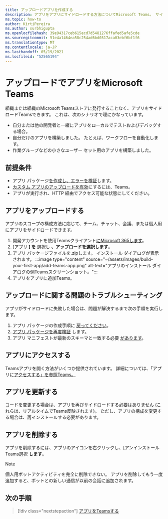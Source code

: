 ```yaml
---
title: アップロードアプリを作成する
description: アプリをアプリにサイドロードする方法についてMicrosoft Teams。 サイドローディングは、開発中にアプリをテストおよびデバッグする場合に一般的です。
ms.topic: how-to
author: KirtiPereira
ms.author: surbhigupta
ms.openlocfilehash: 39e94317ceb615ecd7d5481276ffafed5afe5cde
ms.sourcegitcommit: 51e4a1464ea58c254ad6bd0317aca03ebf6bf1f6
ms.translationtype: MT
ms.contentlocale: ja-JP
ms.lasthandoff: 05/19/2021
ms.locfileid: "52565194"
---
```

# <a name="upload-your-app-in-microsoft-teams"></a>アップロードでアプリをMicrosoft Teams

組織または組織のMicrosoft Teamsストアに発行することなく、アプリをサイドロードTeamsできます。 これは、次のシナリオで理にかなっています。

* 自分または他の開発者と一緒にアプリをローカルでテストおよびデバッグする場合。
* 自分だけのアプリを構築しました。 たとえば、ワークフローを自動化します。
* 作業グループなどの小さなユーザー セット用のアプリを構築しました。

## <a name="prerequisites"></a>前提条件

* アプリ パッケージ[を作成し、](~/concepts/build-and-test/apps-package.md)[エラーを検証](https://dev.teams.microsoft.com/appvalidation.html)します。
* [カスタム アプリのアップロードを有効](~/concepts/build-and-test/prepare-your-o365-tenant.md#enable-custom-teams-apps-and-turn-on-custom-app-uploading)にするには、Teams。
* アプリが実行され、HTTP 経由でアクセス可能な状態にしてください。

## <a name="upload-your-app"></a>アプリをアップロードする

アプリのスコープの構成方法に応じて、チーム、チャット、会議、または個人用にアプリをサイドロードできます。

1. 開発アカウントを使用Teamsクライアント[にMicrosoft 365します](~/build-your-first-app/build-and-run.md#prerequisites)。
1. [アプリ **] を** 選択し **、アップロードを選択します**。
1. アプリ パッケージファイルを.zipします。 インストール ダイアログが表示されます。
:::image type="content" source="~/assets/images/build-your-first-app/add-teams-app.png" alt-text="アプリのインストール ダイアログの例Teamsスクリーンショット。":::
1. アプリをアプリに追加Teams。

## <a name="troubleshoot-upload-issues"></a>アップロードに関する問題のトラブルシューティング

アプリがサイドロードに失敗した場合は、問題が解決するまで次の手順を実行します。

1. アプリ パッケージの作成手順に [戻ってください](../../concepts/build-and-test/apps-package.md)。
1. [アプリ パッケージを再度検証](https://dev.teams.microsoft.com/appvalidation.html) します。
1. アプリ マニフェストが最新のスキーマと一致する必要 [があります](../../resources/schema/manifest-schema.md)。

## <a name="access-your-app"></a>アプリにアクセスする

Teamsアプリを開く方法がいくつか提供されています。 詳細については、「アプリに[アクセスする」を参照Teams。](https://support.microsoft.com/office/access-your-apps-in-teams-0758cb09-9e85-40e7-a974-51df7734646a)

## <a name="update-your-app"></a>アプリを更新する

コードを変更する場合は、アプリを再びサイドロードする必要はありません (これらは、リアルタイムでTeams反映されます)。 ただし、アプリの構成を変更する場合は、再インストールする必要があります。

## <a name="remove-your-app"></a>アプリを削除する

アプリを削除するには、アプリのアイコンを右クリックし、[アンインストールTeams選択 **します**。

> [!NOTE]
> 個人用ボットアクティビティを完全に削除できない。 アプリを削除してもう一度追加すると、ボットとの新しい通信が以前の会話に追加されます。

## <a name="next-step"></a>次の手順

> [!div class="nextstepaction"]
> [アプリをTeamsする](https://support.microsoft.com/office/apps-and-services-cc1fba57-9900-4634-8306-2360a40c665b?ui=en-us&rs=en-us&ad=us)

